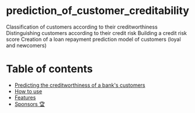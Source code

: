 # prediction_of_customer_creditability
Classification of customers according to their creditworthiness 
Distinguishing customers according to their credit risk Building a credit risk score 
Creation of a loan repayment prediction model of customers (loyal and newcomers)

# Table of contents

- [Predicting the creditworthiness of a bank's customers ](#install)
- [How to use](#usage)
- [Features](#features)
- [Sponsors 🏆](#sponsors)


